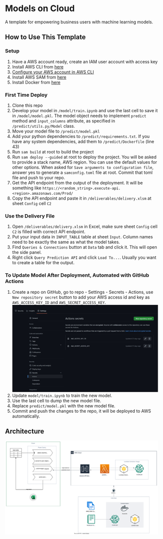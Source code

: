 # Models on Cloud
A template for empowering business users with machine learning models.

## How to Use This Template
### Setup
1. Have a AWS account ready, create an IAM user account with access key
2. Install AWS CLI from [here](https://aws.amazon.com/cli/)
3. [Configure your AWS account in AWS CLI](https://docs.aws.amazon.com/cli/latest/userguide/getting-started-quickstart.html)
4. Install AWS SAM
   from [here](https://docs.aws.amazon.com/serverless-application-model/latest/developerguide/install-sam-cli.html)
5. Install Docker from [here](https://www.docker.com/get-started)

### First Time Deploy
1. Clone this repo
2. Develop your model in `/model/train.ipynb` and use the last cell to save it in `/model/model.pkl`. The model object
   needs to implement `predict` method and `input_columns` attribute, as specified in `/predict/utils.py/Model` class.
3. Move your model file to `/predict/model.pkl`
4. Add your python dependencies to `/predict/requirements.txt`. If you have any system dependencies, add them to
   `/predict/Dockerfile` (line 43)
5. Run `sam build` at root to build the project
6. Run `sam deploy --guided` at root to deploy the project. You will be asked to provide a stack name, AWS region. You
   can use the default values for other options. When asked for `Save arguments to configuration file`, answer yes to
   generate a `samconfig.toml` file at root. Commit that toml file and push to your repo.
7. Get the API endpoint from the output of the deployment. It will be something like
   `https://<random_string>.execute-api.<region>.amazonaws.com/Prod/`
8. Copy the API endpoint and paste it in `/deliverables/delivery.xlsm` at sheet `Config` cell `C2`

### Use the Delivery File
1. Open `/deliverables/delivery.xlsm` in Excel, make sure sheet `Config` cell `C2` is filled with correct API endpoint.
2. Put your input data in `INPUT_TABLE` table at sheet `Input`. Column names need to be exactly the same as what the
   model takes.
3. Find `Queries & Connections` button at `Data` tab and click it. This will open the side panel.
4. Right click `Query Prediction API` and click `Load To...`. Usually you want to create a table for the output.

### To Update Model After Deployment, Automated with GitHub Actions
1. Create a repo on GitHub, go to repo - Settings - Secrets - Actions, use `New repository secret` button to add your
   AWS access id and key as `AWS_ACCESS_KEY_ID` and `AWS_SECRET_ACCESS_KEY`. ![Secrets Setting](docs/secrets.jpg)
2. Update `model/train.ipynb` to train the new model.
3. Use the last cell to dump the new model file.
4. Replace `predict/model.pkl` with the new model file.
5. Commit and push the changes to the repo, it will be deployed to AWS automatically.

## Architecture
![Architecture](docs/architecture.drawio.svg)